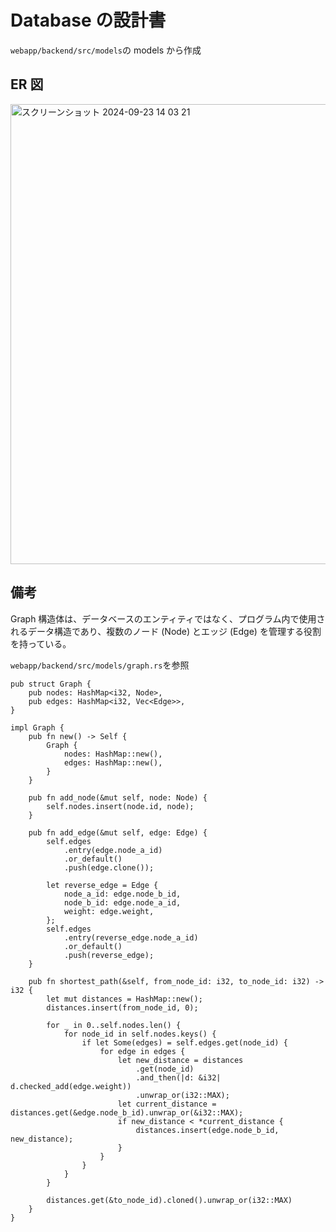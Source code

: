 # Database の設計書

`webapp/backend/src/models`の models から作成

## ER 図
<img width="736" alt="スクリーンショット 2024-09-23 14 03 21" src="https://github.com/user-attachments/assets/09de7be5-3fa9-4691-a858-e250e55a62f2">

## 備考
Graph 構造体は、データベースのエンティティではなく、プログラム内で使用されるデータ構造であり、複数のノード (Node) とエッジ (Edge) を管理する役割を持っている。

`webapp/backend/src/models/graph.rs`を参照

```
pub struct Graph {
    pub nodes: HashMap<i32, Node>,
    pub edges: HashMap<i32, Vec<Edge>>,
}

impl Graph {
    pub fn new() -> Self {
        Graph {
            nodes: HashMap::new(),
            edges: HashMap::new(),
        }
    }

    pub fn add_node(&mut self, node: Node) {
        self.nodes.insert(node.id, node);
    }

    pub fn add_edge(&mut self, edge: Edge) {
        self.edges
            .entry(edge.node_a_id)
            .or_default()
            .push(edge.clone());

        let reverse_edge = Edge {
            node_a_id: edge.node_b_id,
            node_b_id: edge.node_a_id,
            weight: edge.weight,
        };
        self.edges
            .entry(reverse_edge.node_a_id)
            .or_default()
            .push(reverse_edge);
    }

    pub fn shortest_path(&self, from_node_id: i32, to_node_id: i32) -> i32 {
        let mut distances = HashMap::new();
        distances.insert(from_node_id, 0);

        for _ in 0..self.nodes.len() {
            for node_id in self.nodes.keys() {
                if let Some(edges) = self.edges.get(node_id) {
                    for edge in edges {
                        let new_distance = distances
                            .get(node_id)
                            .and_then(|d: &i32| d.checked_add(edge.weight))
                            .unwrap_or(i32::MAX);
                        let current_distance = distances.get(&edge.node_b_id).unwrap_or(&i32::MAX);
                        if new_distance < *current_distance {
                            distances.insert(edge.node_b_id, new_distance);
                        }
                    }
                }
            }
        }

        distances.get(&to_node_id).cloned().unwrap_or(i32::MAX)
    }
}

```

